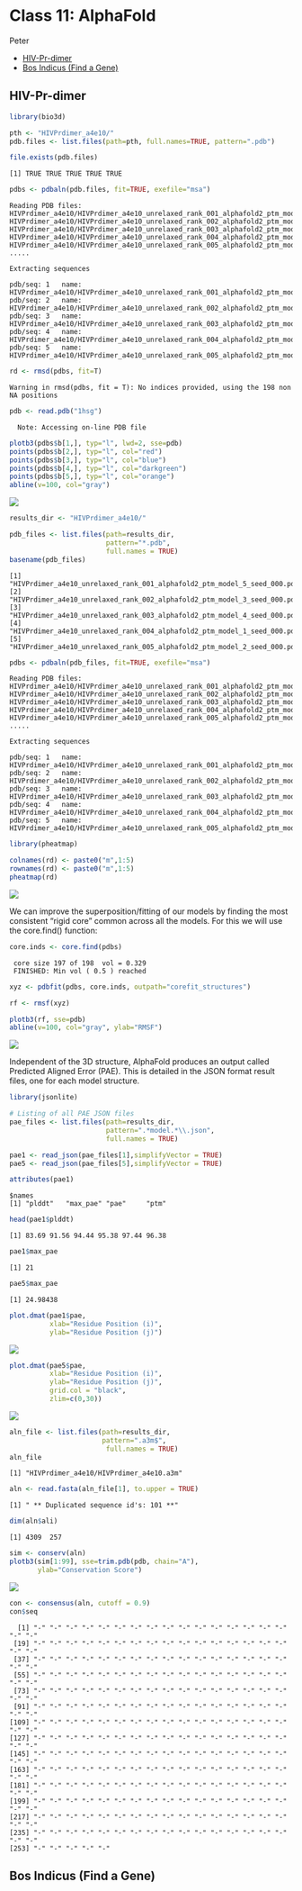 # Class 11: AlphaFold
Peter

- [HIV-Pr-dimer](#hiv-pr-dimer)
- [Bos Indicus (Find a Gene)](#bos-indicus-find-a-gene)

## HIV-Pr-dimer

``` r
library(bio3d)
```

``` r
pth <- "HIVPrdimer_a4e10/"
pdb.files <- list.files(path=pth, full.names=TRUE, pattern=".pdb")
```

``` r
file.exists(pdb.files)
```

    [1] TRUE TRUE TRUE TRUE TRUE

``` r
pdbs <- pdbaln(pdb.files, fit=TRUE, exefile="msa")
```

    Reading PDB files:
    HIVPrdimer_a4e10/HIVPrdimer_a4e10_unrelaxed_rank_001_alphafold2_ptm_model_5_seed_000.pdb
    HIVPrdimer_a4e10/HIVPrdimer_a4e10_unrelaxed_rank_002_alphafold2_ptm_model_3_seed_000.pdb
    HIVPrdimer_a4e10/HIVPrdimer_a4e10_unrelaxed_rank_003_alphafold2_ptm_model_4_seed_000.pdb
    HIVPrdimer_a4e10/HIVPrdimer_a4e10_unrelaxed_rank_004_alphafold2_ptm_model_1_seed_000.pdb
    HIVPrdimer_a4e10/HIVPrdimer_a4e10_unrelaxed_rank_005_alphafold2_ptm_model_2_seed_000.pdb
    .....

    Extracting sequences

    pdb/seq: 1   name: HIVPrdimer_a4e10/HIVPrdimer_a4e10_unrelaxed_rank_001_alphafold2_ptm_model_5_seed_000.pdb 
    pdb/seq: 2   name: HIVPrdimer_a4e10/HIVPrdimer_a4e10_unrelaxed_rank_002_alphafold2_ptm_model_3_seed_000.pdb 
    pdb/seq: 3   name: HIVPrdimer_a4e10/HIVPrdimer_a4e10_unrelaxed_rank_003_alphafold2_ptm_model_4_seed_000.pdb 
    pdb/seq: 4   name: HIVPrdimer_a4e10/HIVPrdimer_a4e10_unrelaxed_rank_004_alphafold2_ptm_model_1_seed_000.pdb 
    pdb/seq: 5   name: HIVPrdimer_a4e10/HIVPrdimer_a4e10_unrelaxed_rank_005_alphafold2_ptm_model_2_seed_000.pdb 

``` r
rd <- rmsd(pdbs, fit=T)
```

    Warning in rmsd(pdbs, fit = T): No indices provided, using the 198 non NA positions

``` r
pdb <- read.pdb("1hsg")
```

      Note: Accessing on-line PDB file

``` r
plotb3(pdbs$b[1,], typ="l", lwd=2, sse=pdb)
points(pdbs$b[2,], typ="l", col="red")
points(pdbs$b[3,], typ="l", col="blue")
points(pdbs$b[4,], typ="l", col="darkgreen")
points(pdbs$b[5,], typ="l", col="orange")
abline(v=100, col="gray")
```

![](Class11_files/figure-commonmark/unnamed-chunk-6-1.png)

``` r
results_dir <- "HIVPrdimer_a4e10/" 
```

``` r
pdb_files <- list.files(path=results_dir,
                        pattern="*.pdb",
                        full.names = TRUE)
basename(pdb_files)
```

    [1] "HIVPrdimer_a4e10_unrelaxed_rank_001_alphafold2_ptm_model_5_seed_000.pdb"
    [2] "HIVPrdimer_a4e10_unrelaxed_rank_002_alphafold2_ptm_model_3_seed_000.pdb"
    [3] "HIVPrdimer_a4e10_unrelaxed_rank_003_alphafold2_ptm_model_4_seed_000.pdb"
    [4] "HIVPrdimer_a4e10_unrelaxed_rank_004_alphafold2_ptm_model_1_seed_000.pdb"
    [5] "HIVPrdimer_a4e10_unrelaxed_rank_005_alphafold2_ptm_model_2_seed_000.pdb"

``` r
pdbs <- pdbaln(pdb_files, fit=TRUE, exefile="msa")
```

    Reading PDB files:
    HIVPrdimer_a4e10/HIVPrdimer_a4e10_unrelaxed_rank_001_alphafold2_ptm_model_5_seed_000.pdb
    HIVPrdimer_a4e10/HIVPrdimer_a4e10_unrelaxed_rank_002_alphafold2_ptm_model_3_seed_000.pdb
    HIVPrdimer_a4e10/HIVPrdimer_a4e10_unrelaxed_rank_003_alphafold2_ptm_model_4_seed_000.pdb
    HIVPrdimer_a4e10/HIVPrdimer_a4e10_unrelaxed_rank_004_alphafold2_ptm_model_1_seed_000.pdb
    HIVPrdimer_a4e10/HIVPrdimer_a4e10_unrelaxed_rank_005_alphafold2_ptm_model_2_seed_000.pdb
    .....

    Extracting sequences

    pdb/seq: 1   name: HIVPrdimer_a4e10/HIVPrdimer_a4e10_unrelaxed_rank_001_alphafold2_ptm_model_5_seed_000.pdb 
    pdb/seq: 2   name: HIVPrdimer_a4e10/HIVPrdimer_a4e10_unrelaxed_rank_002_alphafold2_ptm_model_3_seed_000.pdb 
    pdb/seq: 3   name: HIVPrdimer_a4e10/HIVPrdimer_a4e10_unrelaxed_rank_003_alphafold2_ptm_model_4_seed_000.pdb 
    pdb/seq: 4   name: HIVPrdimer_a4e10/HIVPrdimer_a4e10_unrelaxed_rank_004_alphafold2_ptm_model_1_seed_000.pdb 
    pdb/seq: 5   name: HIVPrdimer_a4e10/HIVPrdimer_a4e10_unrelaxed_rank_005_alphafold2_ptm_model_2_seed_000.pdb 

``` r
library(pheatmap)

colnames(rd) <- paste0("m",1:5)
rownames(rd) <- paste0("m",1:5)
pheatmap(rd)
```

![](Class11_files/figure-commonmark/unnamed-chunk-10-1.png)

We can improve the superposition/fitting of our models by finding the
most consistent “rigid core” common across all the models. For this we
will use the core.find() function:

``` r
core.inds <- core.find(pdbs)
```

     core size 197 of 198  vol = 0.329 
     FINISHED: Min vol ( 0.5 ) reached

``` r
xyz <- pdbfit(pdbs, core.inds, outpath="corefit_structures")
```

``` r
rf <- rmsf(xyz)

plotb3(rf, sse=pdb)
abline(v=100, col="gray", ylab="RMSF")
```

![](Class11_files/figure-commonmark/unnamed-chunk-12-1.png)

Independent of the 3D structure, AlphaFold produces an output called
Predicted Aligned Error (PAE). This is detailed in the JSON format
result files, one for each model structure.

``` r
library(jsonlite)

# Listing of all PAE JSON files
pae_files <- list.files(path=results_dir,
                        pattern=".*model.*\\.json",
                        full.names = TRUE)
```

``` r
pae1 <- read_json(pae_files[1],simplifyVector = TRUE)
pae5 <- read_json(pae_files[5],simplifyVector = TRUE)

attributes(pae1)
```

    $names
    [1] "plddt"   "max_pae" "pae"     "ptm"    

``` r
head(pae1$plddt) 
```

    [1] 83.69 91.56 94.44 95.38 97.44 96.38

``` r
pae1$max_pae
```

    [1] 21

``` r
pae5$max_pae
```

    [1] 24.98438

``` r
plot.dmat(pae1$pae, 
          xlab="Residue Position (i)",
          ylab="Residue Position (j)")
```

![](Class11_files/figure-commonmark/unnamed-chunk-16-1.png)

``` r
plot.dmat(pae5$pae, 
          xlab="Residue Position (i)",
          ylab="Residue Position (j)",
          grid.col = "black",
          zlim=c(0,30))
```

![](Class11_files/figure-commonmark/unnamed-chunk-17-1.png)

``` r
aln_file <- list.files(path=results_dir,
                       pattern=".a3m$",
                        full.names = TRUE)
aln_file
```

    [1] "HIVPrdimer_a4e10/HIVPrdimer_a4e10.a3m"

``` r
aln <- read.fasta(aln_file[1], to.upper = TRUE)
```

    [1] " ** Duplicated sequence id's: 101 **"

``` r
dim(aln$ali)
```

    [1] 4309  257

``` r
sim <- conserv(aln)
plotb3(sim[1:99], sse=trim.pdb(pdb, chain="A"),
       ylab="Conservation Score")
```

![](Class11_files/figure-commonmark/unnamed-chunk-20-1.png)

``` r
con <- consensus(aln, cutoff = 0.9)
con$seq
```

      [1] "-" "-" "-" "-" "-" "-" "-" "-" "-" "-" "-" "-" "-" "-" "-" "-" "-" "-"
     [19] "-" "-" "-" "-" "-" "-" "-" "-" "-" "-" "-" "-" "-" "-" "-" "-" "-" "-"
     [37] "-" "-" "-" "-" "-" "-" "-" "-" "-" "-" "-" "-" "-" "-" "-" "-" "-" "-"
     [55] "-" "-" "-" "-" "-" "-" "-" "-" "-" "-" "-" "-" "-" "-" "-" "-" "-" "-"
     [73] "-" "-" "-" "-" "-" "-" "-" "-" "-" "-" "-" "-" "-" "-" "-" "-" "-" "-"
     [91] "-" "-" "-" "-" "-" "-" "-" "-" "-" "-" "-" "-" "-" "-" "-" "-" "-" "-"
    [109] "-" "-" "-" "-" "-" "-" "-" "-" "-" "-" "-" "-" "-" "-" "-" "-" "-" "-"
    [127] "-" "-" "-" "-" "-" "-" "-" "-" "-" "-" "-" "-" "-" "-" "-" "-" "-" "-"
    [145] "-" "-" "-" "-" "-" "-" "-" "-" "-" "-" "-" "-" "-" "-" "-" "-" "-" "-"
    [163] "-" "-" "-" "-" "-" "-" "-" "-" "-" "-" "-" "-" "-" "-" "-" "-" "-" "-"
    [181] "-" "-" "-" "-" "-" "-" "-" "-" "-" "-" "-" "-" "-" "-" "-" "-" "-" "-"
    [199] "-" "-" "-" "-" "-" "-" "-" "-" "-" "-" "-" "-" "-" "-" "-" "-" "-" "-"
    [217] "-" "-" "-" "-" "-" "-" "-" "-" "-" "-" "-" "-" "-" "-" "-" "-" "-" "-"
    [235] "-" "-" "-" "-" "-" "-" "-" "-" "-" "-" "-" "-" "-" "-" "-" "-" "-" "-"
    [253] "-" "-" "-" "-" "-"

## Bos Indicus (Find a Gene)
